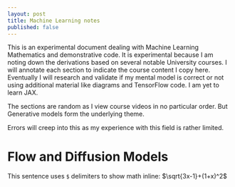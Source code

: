 ```yaml
---
layout: post
title: Machine Learning notes
published: false
---
```


This is an experimental document dealing with Machine Learning Mathematics and demonstrative code. It is experimental because
I am noting down the derivations based on several notable University courses. I will annotate each section to indicate the course content
I copy here. Eventually I will research and validate if my mental model is correct or not using additional material like diagrams and
TensorFlow code. I am yet to learn JAX.

The sections are random as I view course videos in no particular order. But Generative models form the underlying theme.

Errors will creep into this as my experience with this field is rather limited.

# Flow and Diffusion Models

This sentence uses `$` delimiters to show math inline: $\sqrt{3x-1}+(1+x)^2$
